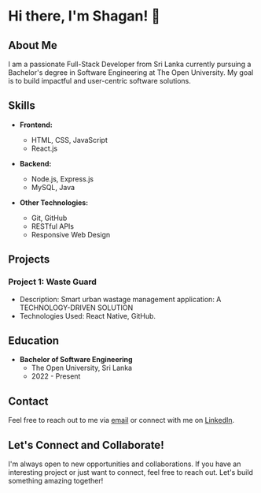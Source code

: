 # Hi there, I'm Shagan! 👋

## About Me

I am a passionate Full-Stack Developer from Sri Lanka currently pursuing a Bachelor's degree in Software Engineering at The Open University. My goal is to build impactful and user-centric software solutions.

## Skills

- **Frontend:**
  - HTML, CSS, JavaScript
  - React.js

- **Backend:**
  - Node.js, Express.js
  - MySQL, Java

- **Other Technologies:**
  - Git, GitHub
  - RESTful APIs
  - Responsive Web Design

## Projects

### Project 1: Waste Guard

- Description: Smart urban wastage management application: A TECHNOLOGY-DRIVEN SOLUTION
- Technologies Used: React Native, GitHub.



## Education

- **Bachelor of Software Engineering**
  - The Open University, Sri Lanka
  - 2022 - Present

## Contact

Feel free to reach out to me via [email](mailto:s22010005@ousl.lk) or connect with me on [LinkedIn](https://www.linkedin.com/in/nihushagans/).

## Let's Connect and Collaborate!

I'm always open to new opportunities and collaborations. If you have an interesting project or just want to connect, feel free to reach out. Let's build something amazing together!

